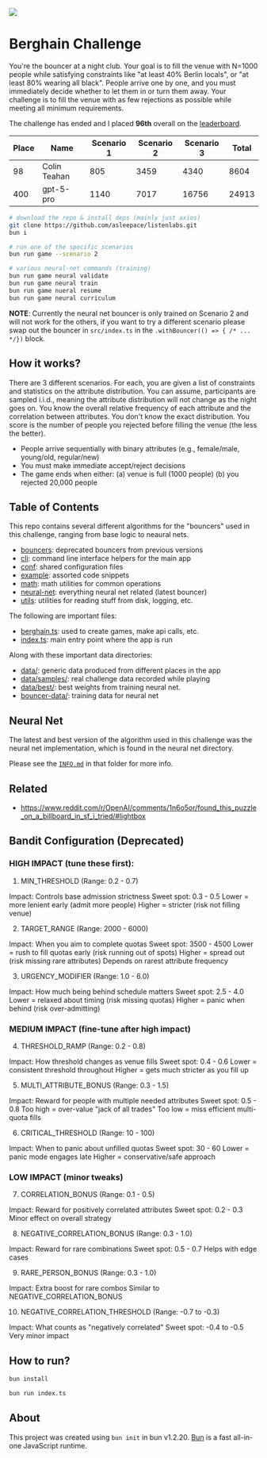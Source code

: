 <img src="https://preview.redd.it/found-this-puzzle-on-a-billboard-in-sf-i-tried-feeding-it-v0-qe2xwiks2smf1.jpeg?width=1080&crop=smart&auto=webp&s=ea76455577cb6d9704b3761d9a158f4b7663bc75" />

# Berghain Challenge

You're the bouncer at a night club. Your goal is to fill the venue with N=1000 people while satisfying constraints like "at least 40% Berlin locals", or "at least 80% wearing all black". People arrive one by one, and you must immediately decide whether to let them in or turn them away. Your challenge is to fill the venue with as few rejections as possible while meeting all minimum requirements.

The challenge has ended and I placed **96th** overall on the [leaderboard](https://berghain.challenges.listenlabs.ai/).

| Place                                        | Name                                    | Scenario 1 | Scenario 2 | Scenario 3 | Total |
| -------------------------------------------- | --------------------------------------- | ---------- | ---------- | ---------- | ----- |
| 98                                           | Colin Teahan                            | 805        | 3459       | 4340       | 8604  |
| 400                                          | gpt-5-pro                               | 1140       | 7017       | 16756      | 24913 |

```bash
# download the repo & install deps (mainly just axios)
git clone https://github.com/asleepace/listenlabs.git
bun i

# run one of the specific scenarios
bun run game --scenario 2

# various neural-net commands (training)
bun run game neural validate
bun run game neural train
bun run game nueral resume
bun run game neural curriculum
```

**NOTE**: Currently the neural net bouncer is only trained on Scenario 2 and will not work for the others, if you want to try a different scenario please swap out the bouncer in `src/index.ts` in the `.withBouncer(() => { /* ... */})` block.

## How it works?

There are 3 different scenarios. For each, you are given a list of constraints and statistics on the attribute distribution. You can assume, participants are sampled i.i.d., meaning the attribute distribution will not change as the night goes on. You know the overall relative frequency of each attribute and the correlation between attributes. You don't know the exact distribution.
You score is the number of people you rejected before filling the venue (the less the better).

- People arrive sequentially with binary attributes (e.g., female/male, young/old, regular/new)
- You must make immediate accept/reject decisions
- The game ends when either:
  (a) venue is full (1000 people)
  (b) you rejected 20,000 people

## Table of Contents

This repo contains several different algorithms for the "bouncers" used in this challenge, ranging from base logic to neaural nets.

- [bouncers](./src/bouncers/): deprecated bouncers from previous versions
- [cli](./src/cli/): command line interface helpers for the main app
- [conf](./src/conf/): shared configuration files
- [example](./src/example/): assorted code snippets
- [math](./src/math/): math utilities for common operations
- [neural-net](./src/neural-net/): everything neural net related (latest bouncer)
- [utils](./src/utils/): utilities for reading stuff from disk, logging, etc.

The following are important files:

- [berghain.ts](./src/berghain.ts): used to create games, make api calls, etc.
- [index.ts](./src/index.ts): main entry point where the app is run

Along with these important data directories:

- [data/](./data/): generic data produced from different places in the app
- [data/samples/](./data/samples/): real challenge data recorded while playing
- [data/best/](/data/best/): best weights from training neural net.
- [bouncer-data/](/bouncer-data/): training data for neural net

## Neural Net

The latest and best version of the algorithm used in this challenge was the neural net implementation, which is found
in the neural net directory.

Please see the [`INFO.md`](./src/neural-net/INFO.md) in that folder for more info.

## Related

- https://www.reddit.com/r/OpenAI/comments/1n6o5or/found_this_puzzle_on_a_billboard_in_sf_i_tried/#lightbox

## Bandit Configuration (Deprecated)

### HIGH IMPACT (tune these first):

1. MIN_THRESHOLD (Range: 0.2 - 0.7)

Impact: Controls base admission strictness
Sweet spot: 0.3 - 0.5
Lower = more lenient early (admit more people)
Higher = stricter (risk not filling venue)

2. TARGET_RANGE (Range: 2000 - 6000)

Impact: When you aim to complete quotas
Sweet spot: 3500 - 4500
Lower = rush to fill quotas early (risk running out of spots)
Higher = spread out (risk missing rare attributes)
Depends on rarest attribute frequency

3. URGENCY_MODIFIER (Range: 1.0 - 6.0)

Impact: How much being behind schedule matters
Sweet spot: 2.5 - 4.0
Lower = relaxed about timing (risk missing quotas)
Higher = panic when behind (risk over-admitting)

### MEDIUM IMPACT (fine-tune after high impact)

4. THRESHOLD_RAMP (Range: 0.2 - 0.8)

Impact: How threshold changes as venue fills
Sweet spot: 0.4 - 0.6
Lower = consistent threshold throughout
Higher = gets much stricter as you fill up

5. MULTI_ATTRIBUTE_BONUS (Range: 0.3 - 1.5)

Impact: Reward for people with multiple needed attributes
Sweet spot: 0.5 - 0.8
Too high = over-value "jack of all trades"
Too low = miss efficient multi-quota fills

6. CRITICAL_THRESHOLD (Range: 10 - 100)

Impact: When to panic about unfilled quotas
Sweet spot: 30 - 60
Lower = panic mode engages late
Higher = conservative/safe approach

### LOW IMPACT (minor tweaks)

7. CORRELATION_BONUS (Range: 0.1 - 0.5)

Impact: Reward for positively correlated attributes
Sweet spot: 0.2 - 0.3
Minor effect on overall strategy

8. NEGATIVE_CORRELATION_BONUS (Range: 0.3 - 1.0)

Impact: Reward for rare combinations
Sweet spot: 0.5 - 0.7
Helps with edge cases

9. RARE_PERSON_BONUS (Range: 0.3 - 1.0)

Impact: Extra boost for rare combos
Similar to NEGATIVE_CORRELATION_BONUS

10. NEGATIVE_CORRELATION_THRESHOLD (Range: -0.7 to -0.3)

Impact: What counts as "negatively correlated"
Sweet spot: -0.4 to -0.5
Very minor impact

## How to run?

```bash
bun install

bun run index.ts
```

## About

This project was created using `bun init` in bun v1.2.20. [Bun](https://bun.com) is a fast all-in-one JavaScript runtime.

